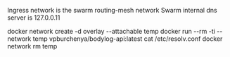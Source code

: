 Ingress network is the swarm routing-mesh network
Swarm internal dns server is 127.0.0.11

docker network create -d overlay --attachable temp
docker run --rm -ti --network temp vpburchenya/bodylog-api:latest cat /etc/resolv.conf
docker network rm temp
